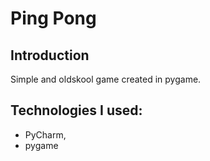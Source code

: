 # Ping Pong

## Introduction
Simple and oldskool game created in pygame. 

## Technologies I used:
* PyCharm, 
* pygame

